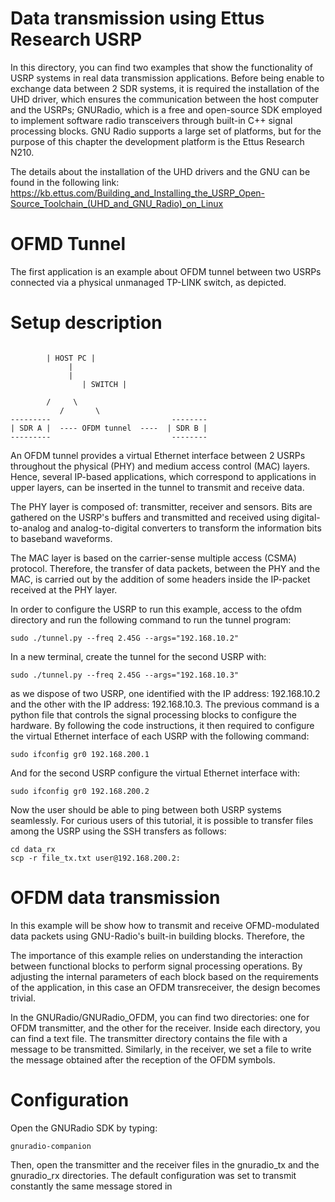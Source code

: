 # Data transmission using Ettus Research USRP #

In this directory, you can find two examples that show the functionality of USRP systems in real
data transmission applications. Before being enable to exchange data between 2 SDR systems, it is
required the installation of the UHD driver, which ensures the communication between the host computer and the USRPs; GNURadio, which is a free and open-source SDK employed to implement software radio transceivers through built-in C++ signal processing blocks. GNU Radio supports a large set of platforms, but for the purpose of this chapter the development platform is the Ettus Research N210.

The details about the installation of the UHD drivers and the GNU can be found in the following link: 
https://kb.ettus.com/Building_and_Installing_the_USRP_Open-Source_Toolchain_(UHD_and_GNU_Radio)_on_Linux

# OFMD Tunnel #
The first application is an example about OFDM tunnel between two USRPs connected via a physical 
unmanaged TP-LINK switch, as depicted.

# Setup description
````Text

		| HOST PC |
		     |	
		     |
                | SWITCH | 

		/	  \
	       /	   \
---------                           -------- 
| SDR A |  ---- OFDM tunnel  ----  | SDR B |
---------                           -------- 
````
An OFDM tunnel provides a virtual Ethernet interface between 2 USRPs throughout the physical (PHY) and medium access control (MAC) layers. Hence, several IP-based applications, which correspond to applications in upper layers, can be inserted in the tunnel to transmit and receive data. 

The PHY layer is composed of: transmitter, receiver and sensors. 
Bits are gathered on the USRP's buffers and transmitted and received using digital-to-analog and analog-to-digital converters to transform the information bits to baseband waveforms. 

The MAC layer is based on the carrier-sense multiple access (CSMA) protocol. Therefore, the transfer of data packets, between the PHY and the MAC, is carried out by the addition of some
headers inside the IP-packet received at the PHY layer.

In order to configure the USRP to run this example, access to the ofdm directory and run the following command to run the tunnel program:

````Text
sudo ./tunnel.py --freq 2.45G --args="192.168.10.2"
````

In a new terminal, create the tunnel for the second USRP with:

````Text
sudo ./tunnel.py --freq 2.45G --args="192.168.10.3"
````

as we dispose of two USRP, one identified with the IP address: 192.168.10.2 and the other with the 
IP address: 192.168.10.3. The previous command is a python file that controls the signal processing blocks to configure the hardware. By following the code instructions, it then required
to configure the virtual Ethernet interface of each USRP with the following command:

````Text
sudo ifconfig gr0 192.168.200.1
````

And for the second USRP configure the virtual Ethernet interface with:

````Text
sudo ifconfig gr0 192.168.200.2
````

Now the user should be able to ping between both USRP systems seamlessly. For curious users of this
tutorial, it is possible to transfer files among the USRP using the SSH transfers as follows:

````Text
cd data_rx
scp -r file_tx.txt user@192.168.200.2:
````

# OFDM data transmission #

In this example will be show how to transmit and receive OFMD-modulated data packets using GNU-Radio's built-in building blocks. Therefore, the 


The importance of this example relies on understanding the interaction between functional blocks to perform signal processing operations. By adjusting the internal parameters of each block
based on the requirements of the application, in this case an OFDM transreceiver, the design
becomes trivial.


In the GNURadio/GNURadio_OFDM, you can find two directories: one for OFDM transmitter, and the other for the receiver. Inside each directory, you can find a text file. The transmitter directory contains the file with a message to be transmitted. Similarly, in the receiver,
we set a file to write the message obtained after the reception of the OFDM symbols.

# Configuration

Open the GNURadio SDK by typing:

````Text
gnuradio-companion
````

Then, open the transmitter and the receiver files in the gnuradio_tx and the gnuradio_rx directories. The default configuration was set to transmit constantly the same message stored in

